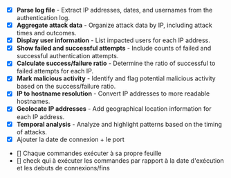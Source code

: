 - [x] **Parse log file** - Extract IP addresses, dates, and usernames from the authentication log.
- [x] **Aggregate attack data** - Organize attack data by IP, including attack times and outcomes.
- [x] **Display user information** - List impacted users for each IP address.
- [x] **Show failed and successful attempts** - Include counts of failed and successful authentication attempts.
- [x] **Calculate success/failure ratio** - Determine the ratio of successful to failed attempts for each IP.
- [x] **Mark malicious activity** - Identify and flag potential malicious activity based on the success/failure ratio.
- [x] **IP to hostname resolution** - Convert IP addresses to more readable hostnames.
- [x] **Geolocate IP addresses** - Add geographical location information for each IP address.
- [x] **Temporal analysis** - Analyze and highlight patterns based on the timing of attacks.
- [x] Ajouter la date de connexion + le port
- [] Chaque commandes exécuter à sa propre feuille
- [] check qui à exécuter les commandes par rapport à la date d'exécution et les debuts de connexions/fins
